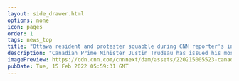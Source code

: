 ```yaml
---
layout: side_drawer.html
options: none
icon: pages
order: 1
tags: news_top
title: "Ottawa resident and protester squabble during CNN reporter's interview"
description: "Canadian Prime Minister Justin Trudeau has issued his most aggressive response yet to the so-called \"Freedom Convoy\" protests, invoking the government's Emergencies Act for the first time to try to end more than two weeks of blockades and demonstrations. The law can temporarily suspend people's freedom of movement or assembly and allows authorities to go after those who financially support the protests. CNN's Paula Newton has more."
imagePreview: https://cdn.cnn.com/cnnnext/dam/assets/220215005523-canada-newton-mos-split-video-synd-2.jpg
pubDate: Tue, 15 Feb 2022 05:59:31 GMT
---
```

